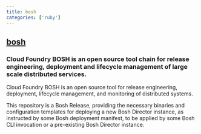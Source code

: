 ```yaml
---
title: bosh
categories: ['ruby']
---
```

## [bosh](https://github.com/cloudfoundry/bosh)

### Cloud Foundry BOSH is an open source tool chain for release engineering, deployment and lifecycle management of large scale distributed services.


Cloud Foundry BOSH is an open source tool for release engineering, deployment, lifecycle management, and monitoring of distributed systems.

This repository is a Bosh Release, providing the necessary binaries and
configuration templates for deploying a new Bosh Director instance, as
instructed by some Bosh deployment manifest, to be applied by some Bosh CLI
invocation or a pre-existing Bosh Director instance.
